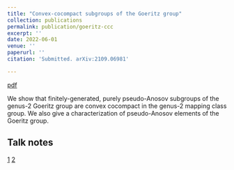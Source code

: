 ```yaml
---
title: "Convex-cocompact subgroups of the Goeritz group"
collection: publications
permalink: publication/goeritz-ccc
excerpt: ''
date: 2022-06-01
venue: ''
paperurl: ''
citation: 'Submitted. arXiv:2109.06981'

---
```


[pdf](http://bena-tshishiku.github.io/files/papers/goeritz-ccc.pdf)

We show that finitely-generated, purely pseudo-Anosov subgroups 
of the genus-2 Goeritz group are convex cocompact in the genus-2 mapping class group. 
We also give a characterization of pseudo-Anosov elements of the Goeritz group. 

## Talk notes 

[1](http://bena-tshishiku.github.io/files/talks/goeritz-ccc1.pdf)
[2](http://bena-tshishiku.github.io/files/talks/goeritz-ccc2.pdf)
